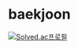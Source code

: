 # baekjoon

[![Solved.ac프로필](http://mazassumnida.wtf/api/generate_badge?boj={solsan1})](https://solved.ac/{solsan1}/)
